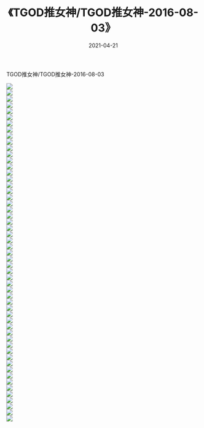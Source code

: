 ﻿---
layout: post
title:  《TGOD推女神/TGOD推女神-2016-08-03》
date:   2021-04-21
img: http://pic.660000.xyz/1:/网络美图/2021/TGOD推女神/TGOD推女神-2016-08-03/000.jpg
categories: [美女, 清纯, 唯美]
---

TGOD推女神/TGOD推女神-2016-08-03

 ![](http://pic.660000.xyz/1:/网络美图/2021/TGOD推女神/TGOD推女神-2016-08-03/001.jpg) <br>![](http://pic.660000.xyz/1:/网络美图/2021/TGOD推女神/TGOD推女神-2016-08-03/002.jpg) <br>![](http://pic.660000.xyz/1:/网络美图/2021/TGOD推女神/TGOD推女神-2016-08-03/003.jpg) <br>![](http://pic.660000.xyz/1:/网络美图/2021/TGOD推女神/TGOD推女神-2016-08-03/004.jpg) <br>![](http://pic.660000.xyz/1:/网络美图/2021/TGOD推女神/TGOD推女神-2016-08-03/005.jpg) <br>![](http://pic.660000.xyz/1:/网络美图/2021/TGOD推女神/TGOD推女神-2016-08-03/006.jpg) <br>![](http://pic.660000.xyz/1:/网络美图/2021/TGOD推女神/TGOD推女神-2016-08-03/007.jpg) <br>![](http://pic.660000.xyz/1:/网络美图/2021/TGOD推女神/TGOD推女神-2016-08-03/008.jpg) <br>![](http://pic.660000.xyz/1:/网络美图/2021/TGOD推女神/TGOD推女神-2016-08-03/009.jpg) <br>![](http://pic.660000.xyz/1:/网络美图/2021/TGOD推女神/TGOD推女神-2016-08-03/010.jpg) <br>![](http://pic.660000.xyz/1:/网络美图/2021/TGOD推女神/TGOD推女神-2016-08-03/011.jpg) <br>![](http://pic.660000.xyz/1:/网络美图/2021/TGOD推女神/TGOD推女神-2016-08-03/012.jpg) <br>![](http://pic.660000.xyz/1:/网络美图/2021/TGOD推女神/TGOD推女神-2016-08-03/013.jpg) <br>![](http://pic.660000.xyz/1:/网络美图/2021/TGOD推女神/TGOD推女神-2016-08-03/014.jpg) <br>![](http://pic.660000.xyz/1:/网络美图/2021/TGOD推女神/TGOD推女神-2016-08-03/015.jpg) <br>![](http://pic.660000.xyz/1:/网络美图/2021/TGOD推女神/TGOD推女神-2016-08-03/016.jpg) <br>![](http://pic.660000.xyz/1:/网络美图/2021/TGOD推女神/TGOD推女神-2016-08-03/017.jpg) <br>![](http://pic.660000.xyz/1:/网络美图/2021/TGOD推女神/TGOD推女神-2016-08-03/018.jpg) <br>![](http://pic.660000.xyz/1:/网络美图/2021/TGOD推女神/TGOD推女神-2016-08-03/019.jpg) <br>![](http://pic.660000.xyz/1:/网络美图/2021/TGOD推女神/TGOD推女神-2016-08-03/020.jpg) <br>![](http://pic.660000.xyz/1:/网络美图/2021/TGOD推女神/TGOD推女神-2016-08-03/021.jpg) <br>![](http://pic.660000.xyz/1:/网络美图/2021/TGOD推女神/TGOD推女神-2016-08-03/022.jpg) <br>![](http://pic.660000.xyz/1:/网络美图/2021/TGOD推女神/TGOD推女神-2016-08-03/023.jpg) <br>![](http://pic.660000.xyz/1:/网络美图/2021/TGOD推女神/TGOD推女神-2016-08-03/024.jpg) <br>![](http://pic.660000.xyz/1:/网络美图/2021/TGOD推女神/TGOD推女神-2016-08-03/025.jpg) <br>![](http://pic.660000.xyz/1:/网络美图/2021/TGOD推女神/TGOD推女神-2016-08-03/026.jpg) <br>![](http://pic.660000.xyz/1:/网络美图/2021/TGOD推女神/TGOD推女神-2016-08-03/027.jpg) <br>![](http://pic.660000.xyz/1:/网络美图/2021/TGOD推女神/TGOD推女神-2016-08-03/028.jpg) <br>![](http://pic.660000.xyz/1:/网络美图/2021/TGOD推女神/TGOD推女神-2016-08-03/029.jpg) <br>![](http://pic.660000.xyz/1:/网络美图/2021/TGOD推女神/TGOD推女神-2016-08-03/030.jpg) <br>![](http://pic.660000.xyz/1:/网络美图/2021/TGOD推女神/TGOD推女神-2016-08-03/031.jpg) <br>![](http://pic.660000.xyz/1:/网络美图/2021/TGOD推女神/TGOD推女神-2016-08-03/032.jpg) <br>![](http://pic.660000.xyz/1:/网络美图/2021/TGOD推女神/TGOD推女神-2016-08-03/033.jpg) <br>![](http://pic.660000.xyz/1:/网络美图/2021/TGOD推女神/TGOD推女神-2016-08-03/034.jpg) <br>![](http://pic.660000.xyz/1:/网络美图/2021/TGOD推女神/TGOD推女神-2016-08-03/035.jpg) <br>![](http://pic.660000.xyz/1:/网络美图/2021/TGOD推女神/TGOD推女神-2016-08-03/036.jpg) <br>![](http://pic.660000.xyz/1:/网络美图/2021/TGOD推女神/TGOD推女神-2016-08-03/037.jpg) <br>![](http://pic.660000.xyz/1:/网络美图/2021/TGOD推女神/TGOD推女神-2016-08-03/038.jpg) <br>![](http://pic.660000.xyz/1:/网络美图/2021/TGOD推女神/TGOD推女神-2016-08-03/039.jpg) <br>![](http://pic.660000.xyz/1:/网络美图/2021/TGOD推女神/TGOD推女神-2016-08-03/040.jpg) <br>![](http://pic.660000.xyz/1:/网络美图/2021/TGOD推女神/TGOD推女神-2016-08-03/041.jpg) <br>![](http://pic.660000.xyz/1:/网络美图/2021/TGOD推女神/TGOD推女神-2016-08-03/042.jpg) <br>![](http://pic.660000.xyz/1:/网络美图/2021/TGOD推女神/TGOD推女神-2016-08-03/043.jpg) <br>![](http://pic.660000.xyz/1:/网络美图/2021/TGOD推女神/TGOD推女神-2016-08-03/044.jpg) <br>![](http://pic.660000.xyz/1:/网络美图/2021/TGOD推女神/TGOD推女神-2016-08-03/045.jpg) <br>![](http://pic.660000.xyz/1:/网络美图/2021/TGOD推女神/TGOD推女神-2016-08-03/046.jpg) <br>![](http://pic.660000.xyz/1:/网络美图/2021/TGOD推女神/TGOD推女神-2016-08-03/047.jpg) <br>![](http://pic.660000.xyz/1:/网络美图/2021/TGOD推女神/TGOD推女神-2016-08-03/048.jpg) <br>![](http://pic.660000.xyz/1:/网络美图/2021/TGOD推女神/TGOD推女神-2016-08-03/049.jpg) <br>![](http://pic.660000.xyz/1:/网络美图/2021/TGOD推女神/TGOD推女神-2016-08-03/050.jpg) <br>![](http://pic.660000.xyz/1:/网络美图/2021/TGOD推女神/TGOD推女神-2016-08-03/051.jpg) <br>![](http://pic.660000.xyz/1:/网络美图/2021/TGOD推女神/TGOD推女神-2016-08-03/052.jpg) <br>![](http://pic.660000.xyz/1:/网络美图/2021/TGOD推女神/TGOD推女神-2016-08-03/053.jpg) <br>![](http://pic.660000.xyz/1:/网络美图/2021/TGOD推女神/TGOD推女神-2016-08-03/054.jpg) <br>![](http://pic.660000.xyz/1:/网络美图/2021/TGOD推女神/TGOD推女神-2016-08-03/055.jpg) <br>
